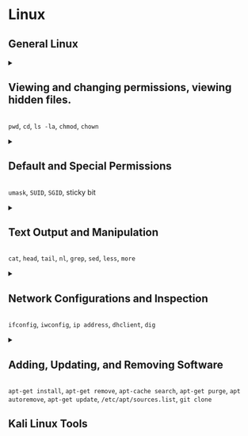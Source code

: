 <h1>Linux</h1>




<h2>General Linux</h2>




<details><summary><h2>Viewing and changing permissions, viewing hidden files.</h2></summary>

<h3>Navigation and File Permissions</h3>

The terminal can print our the current directory you are in with the `pwd`. (**p**resent **w**orking **d**irectory)<br>
Using the `ls` command we can print out the directories and files within the current directory.<br>
We can also use the `ls` command to print out the contents of a directory that you have not moved into yet.<br>

![1-pwd-ls-ls-directory](https://github.com/gabriel-r100/Linux/assets/55646808/fb9bb639-7a6d-484b-b3f9-f2a94620eef4)

We can navigate through our directories using the `cd` command (**c**hange **d**irectory)<br>

![2-cd](https://github.com/gabriel-r100/Linux/assets/55646808/a99c63de-891c-4a15-b520-e98f09cc9c2e)

Two view our directory and file permissions, we can add the `-l` option to our `ls` command.

![3-ls-l](https://github.com/gabriel-r100/Linux/assets/55646808/21507c37-aa64-48b6-b7a9-37f50d7720f6)

<h3>Deciphering Permissions Output</h3>
The first character signals the file type, `d` for directory `-` for a file.<br><br>
The next three characters define the permissions for the owner of the file.<br>
The next three characters are for the owner's group permissions.<br>
The last three characters are for everyone else. (other)<br>
<br>
`r` provides read permissions<br>
`w` provide write permissions<br>
`x` provides executable permissions<br>


![linux-permissions drawio](https://github.com/gabriel-r100/Linux/assets/55646808/bbc84164-3317-4ae2-9d22-ea62984f1d62)
<br>
By default, created files have a file permission of `rw` for the owner and `r` for the owner's group and everyone else.<br>
<br>
Alternatively, because each permission is represented as a three-digit octal number (0-7), table included below, we could read the file permissions of `test.txt` as `644`<br>
![Three-Digit Octal Permissions](https://github.com/gabriel-r100/Linux-File-Permissions/assets/55646808/3a4a4719-b5b8-4b71-b898-779d30d0c43d)

<h3>Changing File/Directory Permissions and Owner</h3>

To update the file/directory permissions, we can use the `chmod`.<br>
To transfer ownership of a group we can use the `chgrp` command.<br>
Additionally, if you would like to update the owner of the file, you can use the `chown` command.<br>
![5-chmod-chown](https://github.com/gabriel-r100/Linux/assets/55646808/cbbf242a-76fa-4a05-bc0b-77bda94c7083)


<h3>Viewing Hidden Files</h3>

Hidden files start with a `.`, we can show them in our `ls` command using the `-a` option.<br>
![6-ls-a](https://github.com/gabriel-r100/Linux/assets/55646808/9a25de52-a5c2-4eee-b10c-bda640111867)

We can combine options by entering them after the hyphen. `-la` will list contents including hidden files
![7-ls-la](https://github.com/gabriel-r100/Linux/assets/55646808/9bbe442a-8f24-4f94-9fcf-6f35dc2960a5)

</details>

`pwd`, `cd`, `ls -la`, `chmod`, `chown`




<details><summary><h2>Default and Special Permissions</h2></summary>

<h3>Default Permissions</h3>

By default, Linux sets the permissions for new files using the three-digit octal permissions of `666`, meaning everyone has read and write access.<br>
When I check the permissions on my files currently, they are set to `644` I can check what `umask` is configured to see what permissions are default on my system.<br>
The `umask` is located at `/home/<user>/.profile`, in my case `/home/gabriel/.profile`<br>

![2-profile](https://github.com/gabriel-r100/Linux/assets/55646808/93123daf-4e74-4573-9eed-dec2d61d94b0)

The `umask` is subtracted from the Linux default permissions resulting in permissions of `644`

![1-default_permissions](https://github.com/gabriel-r100/Linux/assets/55646808/16dd148f-46ac-46ee-a55f-d9ed4e8a8cf9)

<h3>Special Permissions</h3>

`SUID` elevates permissions to the owner. It does this by setting a bit to allow any user to execute the file with the owner's permission but does not extend those permissions beyond that file.<br>
To set a `SUID` bit, we enter a `4` before our permissions. `chmod 4644 <file>`, we will see a capital `S` bit placed on the write place.<br>

![3-SUID-644](https://github.com/gabriel-r100/Linux/assets/55646808/6e6ce7d2-3a55-4327-9156-d6b54ecfacd0)

`SGID` elevates the permissions to the **owner's group**. It does this similar to `SUID` but denoted with a `2`.<br>
To set the `SGID` bit, we enter a `2` before our permissions. `chmod 2644 <file>`, we can see a capital `S` on the execution place of the group.<br>

![4-SGID-644](https://github.com/gabriel-r100/Linux/assets/55646808/f21fe489-a396-4851-990e-7e537aae7d57)

We can also apply the `SGID` bit to a directory but new files created in the directory will belong to the owner's group, helpful when multiple people will contribute to a directory.<br>

A sticky bit a legacy permission bit used to allow a user to delete or rename files within a directory.<br>
Modern distributions now ignore the sticky bit.

</details>

`umask`, `SUID`, `SGID`, sticky bit




<details><summary><h2>Text Output and Manipulation</h2></summary>

<h3>Outputting File Contents</h3>

We have a few options when choosing to output the contents of a file to our terminal.<br>
<br>
`cat` will output the entirety of the contents at once<br>
`head` will output the first 10 lines of a file (10 is default)<br>
`tail` will output the last 10 lines of a file (10 is default)<br>
`nl` will output the entirety of the contents but with line numbers<br>

![linux-text-output drawio](https://github.com/gabriel-r100/Linux/assets/55646808/af853ae6-e47e-4291-b1f1-b4a5b5497d5d)

With both `head` and `tail` we can modify the number of lines by adding the number with the following syntax: `head -20 <filename>`, `tail -20 <filename>` <br>

![3-head-20](https://github.com/gabriel-r100/Linux/assets/55646808/8448bccd-f092-4c7c-8a4b-43465bfb3490)
![5-tail-20](https://github.com/gabriel-r100/Linux/assets/55646808/81eff1f9-fa1f-421e-a489-d7dde625cb28)

Additionally, we also have the `more` and `less` command, these also output the contents of text but allow you to scroll page by page. (only shows you the amount your terminal can display at once.
![10-more-config](https://github.com/gabriel-r100/Linux/assets/55646808/95f555f1-bd56-44c5-8eb0-a69444aa32fa)


`less` has a few more functionalities such as being able to search while outputting the contents (matches what you look for instead of only showing you lines that match with `grep`). You will need to enter `/` to enter your search term.<br>
![11-less-config](https://github.com/gabriel-r100/Linux/assets/55646808/9049104f-1916-4b29-834f-1aa3c488b6d4)
![11-less-config-search](https://github.com/gabriel-r100/Linux/assets/55646808/651367a9-0e43-4dda-a015-3e70446000c1)


<h3>Manipulating Text</h3>

We can narrow down output to particularly what we are looking for with the `grep` command in combination with one of our text output commands.<br>
Syntax is: `cat <filename> | grep <key>` replace <key> with what you would like to look for.<br>

![7-grep](https://github.com/gabriel-r100/Linux/assets/55646808/631fefee-c9af-48da-a760-d110c758d990)

We can also find and replace within files with the `sed` command.<br>

![8-sed](https://github.com/gabriel-r100/Linux/assets/55646808/bb9c5ab9-ebf3-4c18-8461-923f72f54f00)

`s` command performs substitution<br>
`bottom` being replaced with `end`<br>
`g` option tells Linux that you would like this globally<br>
  - If you leave the global flag out, it will only replace the first occurrence
  - Can target a specific occurrence by adding a number instead of `g`
    - `sed s/bottom/end/2 test.txt > test.txt` will only replace the second occurrence

</details>

`cat`, `head`, `tail`, `nl`, `grep`, `sed`, `less`, `more`




<details><summary><h2>Network Configurations and Inspection</h2></summary>
To view our network interfaces/adapters and their configurations, we can use the `ifconfig` command or on newer Linux distributions, the more modern and featured `ip address` command.<br>
As you can see below, my Debian 12 distribution does not have `ifconfig` installed by default.<br>

![1-ifconfig](https://github.com/gabriel-r100/Linux/assets/55646808/823e4187-519b-4d8f-b296-59face627404)
![3-ip-address](https://github.com/gabriel-r100/Linux/assets/55646808/ad184232-a731-4d3b-8dac-a5faf41b6ec9)
<br>
Additionally, we can view our wireless interfaces with the command `iwconfig`.

![2-iwconfig](https://github.com/gabriel-r100/Linux/assets/55646808/c1b5c78a-e0c7-46a4-b7bd-00aee9c45f38)

Using `ifconfig` we can update the assigned IP address on our interface with the syntax `(sudo) ifconfig <interface> <ipaddress>`.

![4-changing-ip-address](https://github.com/gabriel-r100/Linux/assets/55646808/2ffa06b7-38f8-4692-a9de-53f932a54ea8)

The MAC address can also be updated by:<br>
<br>
First shutting down the interface with `(sudo) ifconfig <interface> down`.<br>
Then updating the MAC address with `(sudo) ifconfig <interface> hw ether <macaddress>`<br>
Lastly, we need to re-enable the interface with `(sudo) ifconfig <interface> up`<br>

![5-changing-mac-address](https://github.com/gabriel-r100/Linux/assets/55646808/f230dcfc-f04a-49e0-a816-3d52f772e0e2)

If we ever need to renew our lease, similar to Windows' `ipconfig /renew`, we can use the `dhclient <interface>` command.

<h3>DNS</h3>
The command `dig` can help us find the IP address of websites, similar to Window's `nslookup`.

![7-dig-google](https://github.com/gabriel-r100/Linux/assets/55646808/082912a2-c339-4ba2-9d0b-cb2d1b2ec093)

We can also modify the DNS server by modifying the DNS configurations stored at `/etc/resolv.conf`<br>
In my Kali Linux VM's case, my DNS server is pointing to 192.168.1.1 (home router).<br>

![8-dns-configuration](https://github.com/gabriel-r100/Linux/assets/55646808/c3795916-e6c0-424a-ae2b-86bd5948088f)

We can also add our own DNS entries by modifying the file at `/etc/hosts`<br>
We can add entries with the syntax `<ipaddress> [TAB] <FQDN>`

![9-dns-entries](https://github.com/gabriel-r100/Linux/assets/55646808/e910f963-c29c-4d14-8543-a00ec5c305ca)

</details>

`ifconfig`, `iwconfig`, `ip address`, `dhclient`, `dig`




<details><summary><h2>Adding, Updating, and Removing Software</h2></summary>

Linux doesn't always have a GUI like windows, we will still need to be able to download, install, update, and remove software from our system.<br>
`apt-get` can be used in combination with several keywords to perform these functions. (`apt` is also available but has a bit less functionality)<br>
<br>
We can search our repository for programs with the command `apt-cache search <keyword>`

![1-apt-cache-search](https://github.com/gabriel-r100/Linux/assets/55646808/541d6532-d06a-4d07-b560-ff7ae993ed67)

We can install programs in our using the `apt-get install <program_name>`<br>
<br>
We can remove programs using `apt-get remove <program_name>`<br>
Alternatively, the `apt-get purge <program_name>` will remove the software **and** it's configuration file.<br>
We can add on `apt-get autoremove <program_name>` to remove any dependencies installed with the program.<br>
<br>
We can also update our installed programs using the `apt-get update` command.<br>
This will update all out of date software in our repository.<br>

If our repository doesn't have the program we are looking for, we can add to our sources list located at `etc/apt/sources.list`
Alternatively, we can clone a program from github using the command `git clone <github_url>`, it will download it to our system.

</details>

`apt-get install`, `apt-get remove`, `apt-cache search`, `apt-get purge`, `apt autoremove`, `apt-get update`, `/etc/apt/sources.list`, `git clone`




<h2>Kali Linux Tools</h2>

